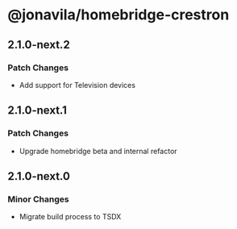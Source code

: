 # @jonavila/homebridge-crestron

## 2.1.0-next.2

### Patch Changes

- Add support for Television devices

## 2.1.0-next.1

### Patch Changes

- Upgrade homebridge beta and internal refactor

## 2.1.0-next.0

### Minor Changes

- Migrate build process to TSDX
